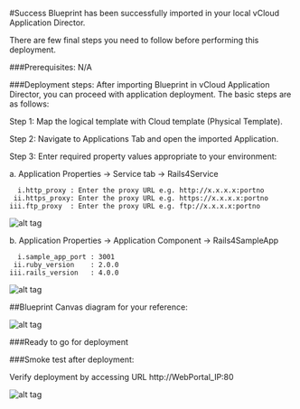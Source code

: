 #Success
Blueprint has been successfully imported in your local vCloud Application Director. 

There are few final steps you need to follow before performing this deployment.

###Prerequisites:
N/A

###Deployment steps:
After importing Blueprint in vCloud Application Director, you can proceed with application deployment. The basic steps are as follows:

Step 1: Map the logical template with Cloud template (Physical Template).

Step 2: Navigate to Applications Tab and open the imported Application.

Step 3: Enter required property values appropriate to your environment:

a. Application Properties -> Service tab -> Rails4Service

      i.http_proxy : Enter the proxy URL e.g. http://x.x.x.x:portno
     ii.https_proxy: Enter the proxy URL e.g. https://x.x.x.x:portno
    iii.ftp_proxy  : Enter the proxy URL e.g. ftp://x.x.x.x:portno

![alt tag](https://raw.github.com/vmware-applicationdirector/solutions-import-6/Rails-4-Service-v1.0.0/Service-Property.jpg)

b. Application Properties -> Application Component -> Rails4SampleApp

      i.sample_app_port : 3001 
     ii.ruby_version    : 2.0.0
    iii.rails_version   : 4.0.0

![alt tag](https://raw.github.com/vmware-applicationdirector/solutions-import-6/Rails-4-Service-v1.0.0/Application-property.jpg) 

##Blueprint Canvas diagram for your reference: 

![alt tag](https://raw.github.com/vmware-applicationdirector/solutions-import-6/Rails-4-Service-v1.0.0/Rails-4-Service-Blueprint.jpg)
	

###Ready to go for deployment


###Smoke test after deployment:

Verify deployment by accessing URL http://WebPortal_IP:80

![alt tag](https://raw.github.com/vmware-applicationdirector/solutions-import-6/Rails-4-Service-v1.0.0/Smoke-test.jpg)


 









